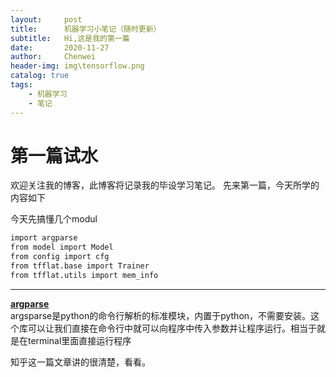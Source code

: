```yaml
---
layout:     post
title:      机器学习小笔记（随时更新）
subtitle:   Hi,这是我的第一篇
date:       2020-11-27
author:     Chenwei
header-img: img\tensorflow.png
catalog: true
tags:
    - 机器学习
    - 笔记
---
```



# 第一篇试水
欢迎关注我的博客，此博客将记录我的毕设学习笔记。
先来第一篇，今天所学的内容如下  

今天先搞懂几个modul  
```bash
import argparse
from model import Model
from config import cfg
from tfflat.base import Trainer
from tfflat.utils import mem_info
```
---
 **[argparse](https://zhuanlan.zhihu.com/p/56922793)**  
argsparse是python的命令行解析的标准模块，内置于python，不需要安装。这个库可以让我们直接在命令行中就可以向程序中传入参数并让程序运行。相当于就是在terminal里面直接运行程序  
  
  
知乎这一篇文章讲的很清楚，看看。